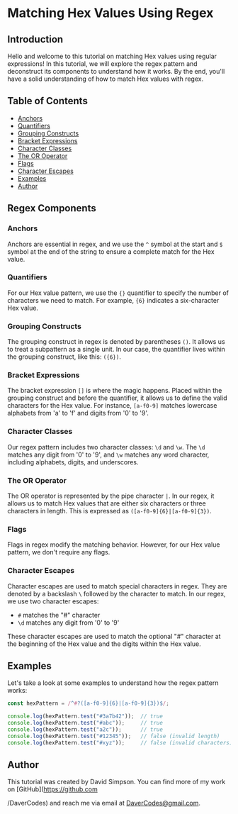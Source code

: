# Matching Hex Values Using Regex

## Introduction

Hello and welcome to this tutorial on matching Hex values using regular expressions! In this tutorial, we will explore the regex pattern and deconstruct its components to understand how it works. By the end, you'll have a solid understanding of how to match Hex values with regex.

## Table of Contents

- [Anchors](#anchors)
- [Quantifiers](#quantifiers)
- [Grouping Constructs](#grouping-constructs)
- [Bracket Expressions](#bracket-expressions)
- [Character Classes](#character-classes)
- [The OR Operator](#the-or-operator)
- [Flags](#flags)
- [Character Escapes](#character-escapes)
- [Examples](#examples)
- [Author](#author)

## Regex Components

### Anchors

Anchors are essential in regex, and we use the `^` symbol at the start and `$` symbol at the end of the string to ensure a complete match for the Hex value.

### Quantifiers

For our Hex value pattern, we use the `{}` quantifier to specify the number of characters we need to match. For example, `{6}` indicates a six-character Hex value.

### Grouping Constructs

The grouping construct in regex is denoted by parentheses `()`. It allows us to treat a subpattern as a single unit. In our case, the quantifier lives within the grouping construct, like this: `({6})`.

### Bracket Expressions

The bracket expression `[]` is where the magic happens. Placed within the grouping construct and before the quantifier, it allows us to define the valid characters for the Hex value. For instance, `[a-f0-9]` matches lowercase alphabets from 'a' to 'f' and digits from '0' to '9'.

### Character Classes

Our regex pattern includes two character classes: `\d` and `\w`. The `\d` matches any digit from '0' to '9', and `\w` matches any word character, including alphabets, digits, and underscores.

### The OR Operator

The OR operator is represented by the pipe character `|`. In our regex, it allows us to match Hex values that are either six characters or three characters in length. This is expressed as `([a-f0-9]{6}|[a-f0-9]{3})`.

### Flags

Flags in regex modify the matching behavior. However, for our Hex value pattern, we don't require any flags.

### Character Escapes

Character escapes are used to match special characters in regex. They are denoted by a backslash `\` followed by the character to match. In our regex, we use two character escapes:

- `#` matches the "#" character
- `\d` matches any digit from '0' to '9'

These character escapes are used to match the optional "#" character at the beginning of the Hex value and the digits within the Hex value.

## Examples

Let's take a look at some examples to understand how the regex pattern works:

```javascript
const hexPattern = /^#?([a-f0-9]{6}|[a-f0-9]{3})$/;

console.log(hexPattern.test("#3a7b42"));  // true
console.log(hexPattern.test("#abc"));     // true
console.log(hexPattern.test("a2c"));      // true
console.log(hexPattern.test("#12345"));   // false (invalid length)
console.log(hexPattern.test("#xyz"));     // false (invalid characters)
```

## Author

This tutorial was created by David Simpson. You can find more of my work on [GitHub](https://github.com

/DaverCodes) and reach me via email at DaverCodes@gmail.com.

